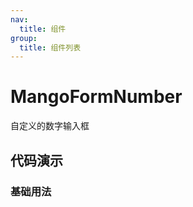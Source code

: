 ```yaml
---
nav:
  title: 组件
group:
  title: 组件列表
---
```


# MangoFormNumber

自定义的数字输入框

## 代码演示

### 基础用法

<code src="./demo/demo.tsx" defaultShowCode></code>

